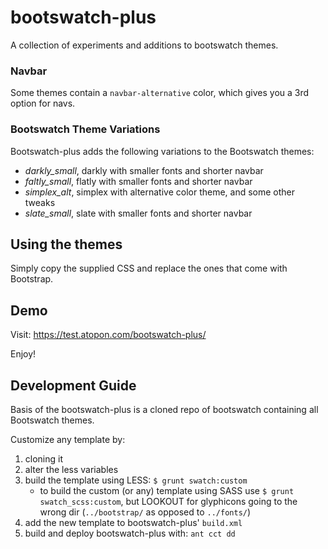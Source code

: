 # bootswatch-plus

A collection of experiments and additions to bootswatch themes.

### Navbar

Some themes contain a ```navbar-alternative``` color, which gives you a 3rd option for navs.

### Bootswatch Theme Variations

Bootswatch-plus adds the following variations to the Bootswatch themes: 

* _darkly_small_, darkly with smaller fonts and shorter navbar
* _faltly_small_, flatly with smaller fonts and shorter navbar
* _simplex_alt_, simplex with alternative color theme, and some other tweaks
* _slate_small_, slate with smaller fonts and shorter navbar


## Using the themes

Simply copy the supplied CSS and replace the ones that come with Bootstrap.


## Demo

Visit: https://test.atopon.com/bootswatch-plus/

Enjoy!


## Development Guide

Basis of the bootswatch-plus is a cloned repo of bootswatch containing all Bootswatch themes.

Customize any template by:

1. cloning it 
2. alter the less variables
3. build the template using LESS: ```$ grunt swatch:custom```
   * to build the custom (or any) template using SASS use ```$ grunt swatch_scss:custom```, but 
     LOOKOUT for glyphicons going to the wrong dir (```../bootstrap/``` as opposed to 
     ```../fonts/```)
4. add the new template to bootswatch-plus' ```build.xml```
5. build and deploy bootswatch-plus with: ```ant cct dd```
